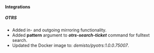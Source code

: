 
#### Integrations

##### OTRS

- Added in- and outgoing mirroring functionality.
- Added **pattern** argument to ***otrs-search-ticket*** command for fulltext search.
- Updated the Docker image to: *demisto/pyotrs:1.0.0.75007*.
